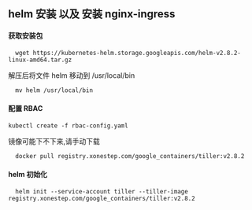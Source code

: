 ## helm 安装 以及 安装 nginx-ingress

#### 获取安装包
```
  wget https://kubernetes-helm.storage.googleapis.com/helm-v2.8.2-linux-amd64.tar.gz
```
解压后将文件 helm 移动到 /usr/local/bin
```
  mv helm /usr/local/bin
```

#### 配置 RBAC
```
kubectl create -f rbac-config.yaml
```
镜像可能下不下来,请手动下载
```
  docker pull registry.xonestep.com/google_containers/tiller:v2.8.2
```
#### helm 初始化
```
  helm init --service-account tiller --tiller-image registry.xonestep.com/google_containers/tiller:v2.8.2
```
